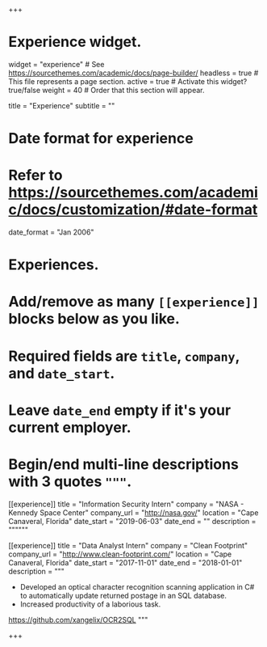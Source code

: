 +++
# Experience widget.
widget = "experience"  # See https://sourcethemes.com/academic/docs/page-builder/
headless = true  # This file represents a page section.
active = true  # Activate this widget? true/false
weight = 40  # Order that this section will appear.

title = "Experience"
subtitle = ""

# Date format for experience
#   Refer to https://sourcethemes.com/academic/docs/customization/#date-format
date_format = "Jan 2006"

# Experiences.
#   Add/remove as many `[[experience]]` blocks below as you like.
#   Required fields are `title`, `company`, and `date_start`.
#   Leave `date_end` empty if it's your current employer.
#   Begin/end multi-line descriptions with 3 quotes `"""`.
[[experience]]
  title = "Information Security Intern"
  company = "NASA - Kennedy Space Center"
  company_url = "http://nasa.gov/"
  location = "Cape Canaveral, Florida"
  date_start = "2019-06-03"
  date_end = ""
  description = """"""

[[experience]]
  title = "Data Analyst Intern"
  company = "Clean Footprint"
  company_url = "http://www.clean-footprint.com/"
  location = "Cape Canaveral, Florida"
  date_start = "2017-11-01"
  date_end = "2018-01-01"
  description = """
  * Developed an optical character recognition scanning application in C# to automatically update returned postage in an SQL database.
  * Increased productivity of a laborious task.

  https://github.com/xangelix/OCR2SQL
  """

+++
